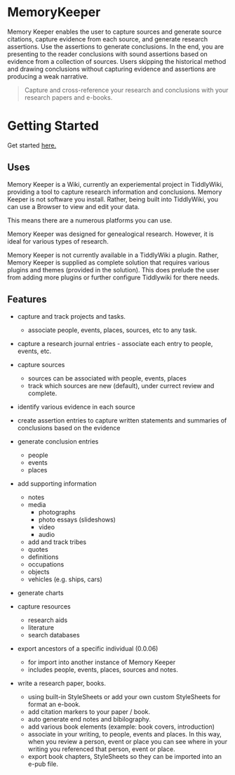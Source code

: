 # MemoryKeeper

Memory Keeper enables the user to capture sources and generate source citations, capture evidence from each source, and generate research assertions. Use the assertions to generate conclusions. In the end, you are presenting to the reader conclusions with sound assertions based on evidence from a collection of sources. Users skipping the historical method and drawing conclusions without capturing evidence and assertions are producing a weak narrative.

>Capture and cross-reference your research and conclusions with your research papers and e-books.

# Getting Started

Get started [here.](https://craigsturgeon.com/mk/help/mkhelp.html)

## Uses

Memory Keeper is a Wiki, currently an experiemental project in TiddlyWiki, providing a tool to capture research information and conclusions. Memory Keeper is not software you install. Rather, being built into TiddlyWiki, you can use a Browser to view and edit your data.

This means there are a numerous platforms you can use.

Memory Keeper was designed for genealogical research. However, it is ideal for various types of research.

Memory Keeper is not currently available in a TiddlyWiki a plugin. Rather, Memory Keeper is supplied as complete solution that requires various plugins and themes (provided in the solution). This does prelude the user from adding more plugins or further configure Tiddlywiki for there needs.


## Features

* capture and track projects and tasks.
  - associate people, events, places, sources, etc to any task.
* capture a research journal entries - associate each entry to people, events, etc.
* capture sources
   - sources can be associated with people, events, places
   - track which sources are new (default), under currect review and complete.
* identify various evidence in each source
* create assertion entries to capture written statements and summaries of conclusions based on the evidence
* generate conclusion entries 
   - people
   - events
   - places
* add supporting information
  - notes
  - media
      - photographs
      - photo essays (slideshows)
      - video
      - audio
   - add and track tribes
   - quotes
   - definitions
   - occupations
   - objects
   - vehicles (e.g. ships, cars)
* generate charts
* capture resources
   - research aids
   - literature
   - search databases
* export ancestors of a specific individual (0.0.06)
  - for import into another instance of Memory Keeper
  - includes people, events, places, sources and notes.

* write a research paper, books.
  - using built-in StyleSheets or add your own custom StyleSheets for format an e-book.
  - add citation markers to your paper / book.
  - auto generate end notes and bibilography.
  - add various book elements (example: book covers, introduction)
  - associate in your writing, to people, events and places.  In this way, when you review a person, event or place you can see where in your writing you referenced that person, event or place.
  - export book chapters, StyleSheets so they can be imported into an e-pub file.


